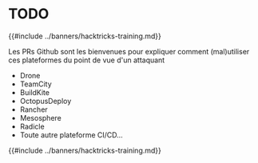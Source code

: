 # TODO

{{#include ../banners/hacktricks-training.md}}

Les PRs Github sont les bienvenues pour expliquer comment (mal)utiliser ces plateformes du point de vue d'un attaquant

- Drone
- TeamCity
- BuildKite
- OctopusDeploy
- Rancher
- Mesosphere
- Radicle
- Toute autre plateforme CI/CD...

{{#include ../banners/hacktricks-training.md}}
